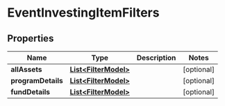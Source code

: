 # EventInvestingItemFilters

## Properties
Name | Type | Description | Notes
------------ | ------------- | ------------- | -------------
**allAssets** | [**List&lt;FilterModel&gt;**](FilterModel.md) |  |  [optional]
**programDetails** | [**List&lt;FilterModel&gt;**](FilterModel.md) |  |  [optional]
**fundDetails** | [**List&lt;FilterModel&gt;**](FilterModel.md) |  |  [optional]
